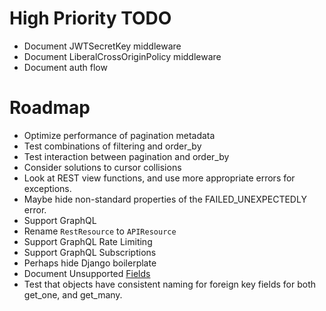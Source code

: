 # High Priority TODO
- Document JWTSecretKey middleware
- Document LiberalCrossOriginPolicy middleware
- Document auth flow

# Roadmap
- Optimize performance of pagination metadata
- Test combinations of filtering and order_by
- Test interaction between pagination and order_by
- Consider solutions to cursor collisions
- Look at REST view functions, and use more appropriate errors for exceptions.
- Maybe hide non-standard properties of the FAILED_UNEXPECTEDLY error.
- Support GraphQL
- Rename `RestResource` to `APIResource`
- Support GraphQL Rate Limiting
- Support GraphQL Subscriptions
- Perhaps hide Django boilerplate
- Document Unsupported [Fields](https://docs.djangoproject.com/en/4.1/ref/models/fields/)
- Test that objects have consistent naming for foreign key fields for both get_one, and get_many.

